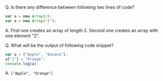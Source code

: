 Q. Is there any difference between following two lines of code?
```javascript
var a = new Array(2);
var a = new Array("2");
```
A. First one creates an array of length 2. Second one creates an array with one element "2".


Q. What will be the output of following code snippet?
```javascript
var a = ["Apple", "Banana"];
a["1"] = "Orange";
console.log(a);
```
A. `["Apple", "Orange"]`